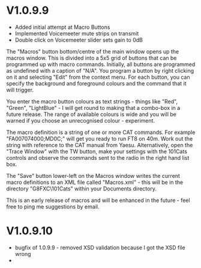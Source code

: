 # V1.0.9.9

- Added initial attempt at Macro Buttons
- Implemented Voicemeeter mute strips on transmit
- Double click on Voicemeeter slider sets gain to 0dB

The "Macros" button bottom/centre of the main window opens up the macros window. This is divided into a 5x5 grid of buttons that can be programmed up with macro commands.
Initially, all buttons are programmed as undefined with a caption of "N/A". You program a button by
right clicking on it and selecting "Edit" from the context menu. For each button, you can specify the background and foreground colours and the
command that it will trigger.

You enter the macro button colours as text strings - things like "Red", "Green", "LightBlue" - I will get round to making that a 
combo-box in a future release. The range of available colours is wide and you will be warned if you choose an unrecognised colour - experiment.

The macro definition is a string of one or more CAT commands. For example "FA007074000;MD0C;" will get you ready to run FT8 on 40m. Work out the string
with reference to the CAT manual from Yaesu. Alternatively, open the "Trace Window" with the TW button, make your settings with the 101Cats controls
and observe the commands sent to the radio in the right hand list box.

The "Save" button lower-left on the Macros window writes the current macro definitions to an XML file called "Macros.xml" - this will be in the directory "G8FXC\101Cats" within your Documents directory.

This is an early release of macros and will be enhanced in the future - feel free to ping me suggestions by email.

# V1.0.9.10
- bugfix of 1.0.9.9 - removed XSD validation because I got the XSD file wrong
- 